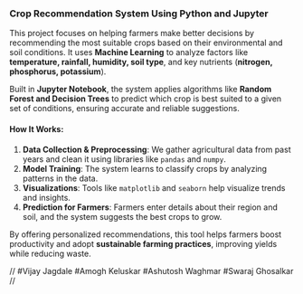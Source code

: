 ### Crop Recommendation System Using Python and Jupyter

This project focuses on helping farmers make better decisions by recommending the most suitable crops based on their environmental and soil conditions. It uses **Machine Learning** to analyze factors like **temperature, rainfall, humidity, soil type**, and key nutrients (**nitrogen, phosphorus, potassium**).

Built in **Jupyter Notebook**, the system applies algorithms like **Random Forest and Decision Trees** to predict which crop is best suited to a given set of conditions, ensuring accurate and reliable suggestions.

#### How It Works:
1. **Data Collection & Preprocessing**: We gather agricultural data from past years and clean it using libraries like `pandas` and `numpy`.  
2. **Model Training**: The system learns to classify crops by analyzing patterns in the data.  
3. **Visualizations**: Tools like `matplotlib` and `seaborn` help visualize trends and insights.  
4. **Prediction for Farmers**: Farmers enter details about their region and soil, and the system suggests the best crops to grow.

By offering personalized recommendations, this tool helps farmers boost productivity and adopt **sustainable farming practices**, improving yields while reducing waste.




























// 
   #Vijay Jagdale 
   #Amogh Keluskar
   #Ashutosh Waghmar
   #Swaraj Ghosalkar
//